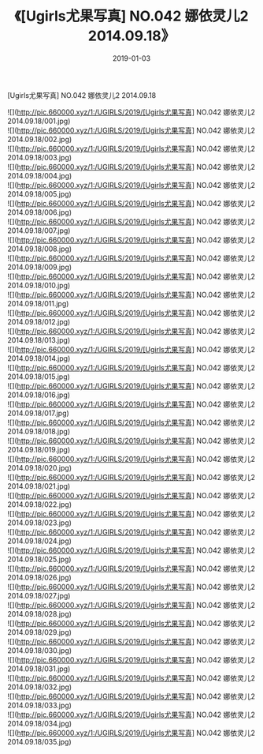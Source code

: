 ﻿---
layout: post
title:  《[Ugirls尤果写真] NO.042 娜依灵儿2 2014.09.18》
date:   2019-01-03
img: http://pic.660000.xyz/1:/UGIRLS/2019/[Ugirls尤果写真] NO.042 娜依灵儿2 2014.09.18/000.jpg
categories: [美女, 清纯, 唯美]
---

[Ugirls尤果写真] NO.042 娜依灵儿2 2014.09.18

 ![](http://pic.660000.xyz/1:/UGIRLS/2019/[Ugirls尤果写真] NO.042 娜依灵儿2 2014.09.18/001.jpg) <br>![](http://pic.660000.xyz/1:/UGIRLS/2019/[Ugirls尤果写真] NO.042 娜依灵儿2 2014.09.18/002.jpg) <br>![](http://pic.660000.xyz/1:/UGIRLS/2019/[Ugirls尤果写真] NO.042 娜依灵儿2 2014.09.18/003.jpg) <br>![](http://pic.660000.xyz/1:/UGIRLS/2019/[Ugirls尤果写真] NO.042 娜依灵儿2 2014.09.18/004.jpg) <br>![](http://pic.660000.xyz/1:/UGIRLS/2019/[Ugirls尤果写真] NO.042 娜依灵儿2 2014.09.18/005.jpg) <br>![](http://pic.660000.xyz/1:/UGIRLS/2019/[Ugirls尤果写真] NO.042 娜依灵儿2 2014.09.18/006.jpg) <br>![](http://pic.660000.xyz/1:/UGIRLS/2019/[Ugirls尤果写真] NO.042 娜依灵儿2 2014.09.18/007.jpg) <br>![](http://pic.660000.xyz/1:/UGIRLS/2019/[Ugirls尤果写真] NO.042 娜依灵儿2 2014.09.18/008.jpg) <br>![](http://pic.660000.xyz/1:/UGIRLS/2019/[Ugirls尤果写真] NO.042 娜依灵儿2 2014.09.18/009.jpg) <br>![](http://pic.660000.xyz/1:/UGIRLS/2019/[Ugirls尤果写真] NO.042 娜依灵儿2 2014.09.18/010.jpg) <br>![](http://pic.660000.xyz/1:/UGIRLS/2019/[Ugirls尤果写真] NO.042 娜依灵儿2 2014.09.18/011.jpg) <br>![](http://pic.660000.xyz/1:/UGIRLS/2019/[Ugirls尤果写真] NO.042 娜依灵儿2 2014.09.18/012.jpg) <br>![](http://pic.660000.xyz/1:/UGIRLS/2019/[Ugirls尤果写真] NO.042 娜依灵儿2 2014.09.18/013.jpg) <br>![](http://pic.660000.xyz/1:/UGIRLS/2019/[Ugirls尤果写真] NO.042 娜依灵儿2 2014.09.18/014.jpg) <br>![](http://pic.660000.xyz/1:/UGIRLS/2019/[Ugirls尤果写真] NO.042 娜依灵儿2 2014.09.18/015.jpg) <br>![](http://pic.660000.xyz/1:/UGIRLS/2019/[Ugirls尤果写真] NO.042 娜依灵儿2 2014.09.18/016.jpg) <br>![](http://pic.660000.xyz/1:/UGIRLS/2019/[Ugirls尤果写真] NO.042 娜依灵儿2 2014.09.18/017.jpg) <br>![](http://pic.660000.xyz/1:/UGIRLS/2019/[Ugirls尤果写真] NO.042 娜依灵儿2 2014.09.18/018.jpg) <br>![](http://pic.660000.xyz/1:/UGIRLS/2019/[Ugirls尤果写真] NO.042 娜依灵儿2 2014.09.18/019.jpg) <br>![](http://pic.660000.xyz/1:/UGIRLS/2019/[Ugirls尤果写真] NO.042 娜依灵儿2 2014.09.18/020.jpg) <br>![](http://pic.660000.xyz/1:/UGIRLS/2019/[Ugirls尤果写真] NO.042 娜依灵儿2 2014.09.18/021.jpg) <br>![](http://pic.660000.xyz/1:/UGIRLS/2019/[Ugirls尤果写真] NO.042 娜依灵儿2 2014.09.18/022.jpg) <br>![](http://pic.660000.xyz/1:/UGIRLS/2019/[Ugirls尤果写真] NO.042 娜依灵儿2 2014.09.18/023.jpg) <br>![](http://pic.660000.xyz/1:/UGIRLS/2019/[Ugirls尤果写真] NO.042 娜依灵儿2 2014.09.18/024.jpg) <br>![](http://pic.660000.xyz/1:/UGIRLS/2019/[Ugirls尤果写真] NO.042 娜依灵儿2 2014.09.18/025.jpg) <br>![](http://pic.660000.xyz/1:/UGIRLS/2019/[Ugirls尤果写真] NO.042 娜依灵儿2 2014.09.18/026.jpg) <br>![](http://pic.660000.xyz/1:/UGIRLS/2019/[Ugirls尤果写真] NO.042 娜依灵儿2 2014.09.18/027.jpg) <br>![](http://pic.660000.xyz/1:/UGIRLS/2019/[Ugirls尤果写真] NO.042 娜依灵儿2 2014.09.18/028.jpg) <br>![](http://pic.660000.xyz/1:/UGIRLS/2019/[Ugirls尤果写真] NO.042 娜依灵儿2 2014.09.18/029.jpg) <br>![](http://pic.660000.xyz/1:/UGIRLS/2019/[Ugirls尤果写真] NO.042 娜依灵儿2 2014.09.18/030.jpg) <br>![](http://pic.660000.xyz/1:/UGIRLS/2019/[Ugirls尤果写真] NO.042 娜依灵儿2 2014.09.18/031.jpg) <br>![](http://pic.660000.xyz/1:/UGIRLS/2019/[Ugirls尤果写真] NO.042 娜依灵儿2 2014.09.18/032.jpg) <br>![](http://pic.660000.xyz/1:/UGIRLS/2019/[Ugirls尤果写真] NO.042 娜依灵儿2 2014.09.18/033.jpg) <br>![](http://pic.660000.xyz/1:/UGIRLS/2019/[Ugirls尤果写真] NO.042 娜依灵儿2 2014.09.18/034.jpg) <br>![](http://pic.660000.xyz/1:/UGIRLS/2019/[Ugirls尤果写真] NO.042 娜依灵儿2 2014.09.18/035.jpg) <br>